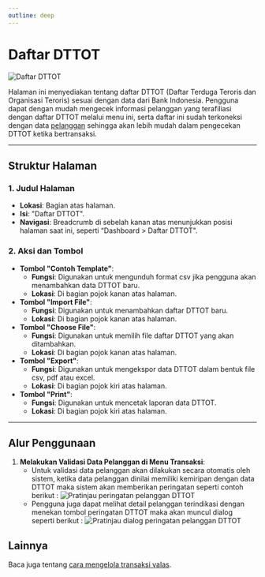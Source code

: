```yaml
---
outline: deep
---
```


# Daftar DTTOT

![Daftar DTTOT](/dttot.png)

Halaman ini menyediakan tentang daftar DTTOT (Daftar Terduga Teroris dan Organisasi Teroris) sesuai dengan data dari Bank Indonesia. Pengguna dapat dengan mudah mengecek informasi pelanggan yang terafiliasi dengan daftar DTTOT melalui menu ini, serta daftar ini sudah terkoneksi dengan data [pelanggan](/pelanggan/pengaturan-pelanggan) sehingga akan lebih mudah dalam pengecekan DTTOT ketika bertransaksi.

---

## Struktur Halaman

### 1. **Judul Halaman**

- **Lokasi**: Bagian atas halaman.
- **Isi**: "Daftar DTTOT".
- **Navigasi**: Breadcrumb di sebelah kanan atas menunjukkan posisi halaman saat ini, seperti “Dashboard > Daftar DTTOT".

### 2. **Aksi dan Tombol**

- **Tombol "Contoh Template"**:
  - **Fungsi**: Digunakan untuk mengunduh format csv jika pengguna akan menambahkan data DTTOT baru.
  - **Lokasi**: Di bagian pojok kanan atas halaman.
- **Tombol "Import File"**:
  - **Fungsi**: Digunakan untuk menambahkan daftar DTTOT baru.
  - **Lokasi**: Di bagian pojok kanan atas halaman.
- **Tombol "Choose File"**:
  - **Fungsi**: Digunakan untuk memilih file daftar DTTOT yang akan ditambahkan.
  - **Lokasi**: Di bagian pojok kanan atas halaman.
- **Tombol "Export"**:
  - **Fungsi**: Digunakan untuk mengekspor data DTTOT dalam bentuk file csv, pdf atau excel.
  - **Lokasi**: Di bagian pojok kiri atas halaman.
- **Tombol "Print"**:
  - **Fungsi**: Digunakan untuk mencetak laporan data DTTOT.
  - **Lokasi**: Di bagian pojok kiri atas halaman.
---

## Alur Penggunaan

1. **Melakukan Validasi Data Pelanggan di Menu Transaksi**:
   - Untuk validasi data pelanggan akan dilakukan secara otomatis oleh sistem, ketika data pelanggan dinilai memiliki kemiripan dengan data DTTOT maka sistem akan memberikan peringatan seperti contoh berikut : ![Pratinjau peringatan pelanggan DTTOT](/dttot-warning.png)
   - Pengguna juga dapat melihat detail pelanggan terindikasi dengan menekan tombol peringatan DTTOT maka akan muncul dialog seperti berikut : ![Pratinjau dialog peringatan pelanggan DTTOT](/dttot-warning-dialog.png)
## Lainnya

Baca juga tentang [cara mengelola transaksi valas](/transaksi/transaksi-valas).
